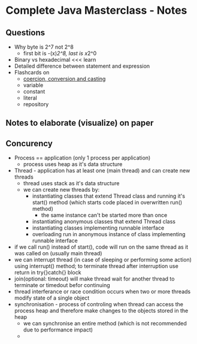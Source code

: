# Complete Java Masterclass - Notes

## Questions

- Why byte is 2^7 not 2^8
  - first bit is -(x)*2^8, last is x*2^0
- Binary vs hexadecimal <<< learn
- Detailed difference between statement and expression
- Flashcards on
  - [coercion, conversion and casting](https://en.wikipedia.org/wiki/Type_conversion)
  - variable
  - constant
  - literal
  - repository

## Notes to elaborate (visualize) on paper

## Concurency

- Process == application (only 1 process per application)
  - process uses heap as it's data structure
- Thread - application has at least one (main thread) and can create new threads
  - thread uses stack as it's data structure
  - we can create new threads by:
    - instantiating classes that extend Thread class and running it's start() method (which starts code placed in overwritten run() method)
      - the same instance can't be started more than once
    - instantiating anonymous classes that extend Thread class
    - instantiating classes implementing runnable interface
    - overloading run in anonymous instance of class implementing runnable interface
- if we call run() instead of start(), code will run on the same thread as it was called on (usually main thread)
- we can interrupt thread (in case of sleeping or performing some action) using interrupt() method; to terminate thread after interruption use return in try{}catch{} block
- join(optional: timeout) will make thread wait for another thread to terminate or timedout befor continuing
- thread interferance or race condition occurs when two or more threads modify state of a single object
- synchronisation - process of controling when thread can access the process heap and therefore make changes to the objects stored in the heap
  - we can synchronise an entire method (which is not recommended due to performance impact)
  - 
